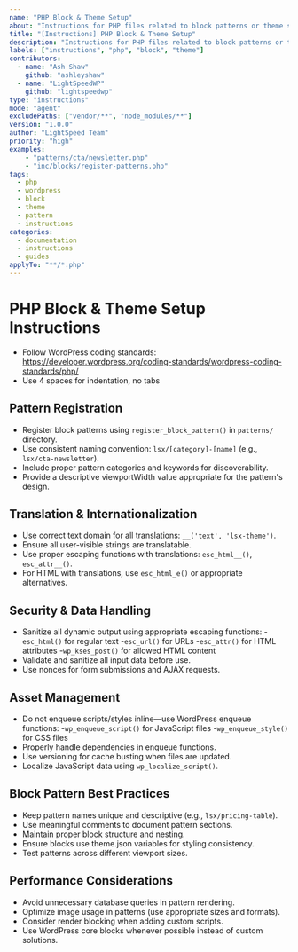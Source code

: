 ```yaml
---
name: "PHP Block & Theme Setup"
about: "Instructions for PHP files related to block patterns or theme setup in any LightSpeed WordPress project."
title: "[Instructions] PHP Block & Theme Setup"
description: "Instructions for PHP files related to block patterns or theme setup in any LightSpeed WordPress project."
labels: ["instructions", "php", "block", "theme"]
contributors:
  - name: "Ash Shaw"
    github: "ashleyshaw"
  - name: "LightSpeedWP"
    github: "lightspeedwp"
type: "instructions"
mode: "agent"
excludePaths: ["vendor/**", "node_modules/**"]
version: "1.0.0"
author: "LightSpeed Team"
priority: "high"
examples:
    - "patterns/cta/newsletter.php"
    - "inc/blocks/register-patterns.php"
tags:
  - php
  - wordpress
  - block
  - theme
  - pattern
  - instructions
categories:
  - documentation
  - instructions
  - guides
applyTo: "**/*.php"
---
```


# PHP Block & Theme Setup Instructions
- Follow WordPress coding standards: https://developer.wordpress.org/coding-standards/wordpress-coding-standards/php/
- Use 4 spaces for indentation, no tabs

## Pattern Registration

- Register block patterns using `register_block_pattern()` in `patterns/` directory.
- Use consistent naming convention: `lsx/[category]-[name]` (e.g., `lsx/cta-newsletter`).
- Include proper pattern categories and keywords for discoverability.
- Provide a descriptive viewportWidth value appropriate for the pattern's design.

## Translation & Internationalization

- Use correct text domain for all translations: `__('text', 'lsx-theme')`.
- Ensure all user-visible strings are translatable.
- Use proper escaping functions with translations: `esc_html__()`, `esc_attr__()`.
- For HTML with translations, use `esc_html_e()` or appropriate alternatives.

## Security & Data Handling

- Sanitize all dynamic output using appropriate escaping functions:
-`esc_html()` for regular text
-`esc_url()` for URLs
-`esc_attr()` for HTML attributes
-`wp_kses_post()` for allowed HTML content
- Validate and sanitize all input data before use.
- Use nonces for form submissions and AJAX requests.

## Asset Management

- Do not enqueue scripts/styles inline—use WordPress enqueue functions:
-`wp_enqueue_script()` for JavaScript files
-`wp_enqueue_style()` for CSS files
- Properly handle dependencies in enqueue functions.
- Use versioning for cache busting when files are updated.
- Localize JavaScript data using `wp_localize_script()`.

## Block Pattern Best Practices

- Keep pattern names unique and descriptive (e.g., `lsx/pricing-table`).
- Use meaningful comments to document pattern sections.
- Maintain proper block structure and nesting.
- Ensure blocks use theme.json variables for styling consistency.
- Test patterns across different viewport sizes.

## Performance Considerations

- Avoid unnecessary database queries in pattern rendering.
- Optimize image usage in patterns (use appropriate sizes and formats).
- Consider render blocking when adding custom scripts.
- Use WordPress core blocks whenever possible instead of custom solutions.


